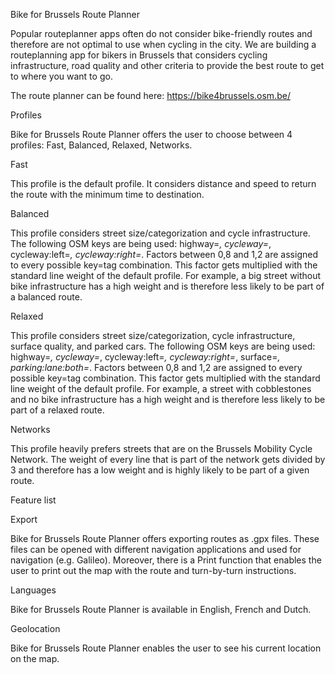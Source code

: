 Bike for Brussels Route Planner

Popular routeplanner apps often do not consider bike-friendly routes and therefore are not optimal to use when cycling in the city. We are building a routeplanning app for bikers in Brussels that considers cycling infrastructure, road quality and other criteria to provide the best route to get to where you want to go.

The route planner can be found here: https://bike4brussels.osm.be/


Profiles

Bike for Brussels Route Planner offers the user to choose between 4 profiles: Fast, Balanced, Relaxed, Networks.

Fast

This profile is the default profile. It considers distance and speed to return the route with the minimum time to destination.

Balanced

This profile considers street size/categorization and cycle infrastructure. The following OSM keys are being used: highway=*, cycleway=*, cycleway:left=*, cycleway:right=*. Factors between 0,8 and 1,2 are assigned to every possible key=tag combination. This factor gets multiplied with the standard line weight of the default profile. For example, a big street without bike infrastructure has a high weight and is therefore less likely to be part of a balanced route.

Relaxed

This profile considers street size/categorization, cycle infrastructure, surface quality, and parked cars. The following OSM keys are being used: highway=*, cycleway=*, cycleway:left=*, cycleway:right=*, surface=*, parking:lane:both=*. Factors between 0,8 and 1,2 are assigned to every possible key=tag combination. This factor gets multiplied with the standard line weight of the default profile. For example, a street with cobblestones and no bike infrastructure has a high weight and is therefore less likely to be part of a relaxed route.

Networks

This profile heavily prefers streets that are on the Brussels Mobility Cycle Network. The weight of every line that is part of the network gets divided by 3 and therefore has a low weight and is highly likely to be part of a given route.


Feature list

Export

Bike for Brussels Route Planner offers exporting routes as .gpx files. These files can be opened with different navigation applications and used for navigation (e.g. Galileo). Moreover, there is a Print function that enables the user to print out the map with the route and turn-by-turn instructions.

Languages

Bike for Brussels Route Planner is available in English, French and Dutch.

Geolocation

Bike for Brussels Route Planner enables the user to see his current location on the map.




